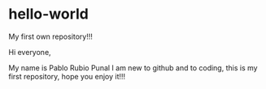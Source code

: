 # hello-world
My first own repository!!!


Hi everyone,

My name is Pablo Rubio Punal I am new to github and to coding, this is my first repository, hope you enjoy it!!!
